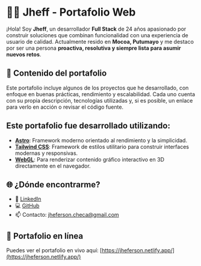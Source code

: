 # 🧑‍💻 Jheff - Portafolio Web

¡Hola! Soy **Jheff**, un desarrollador **Full Stack** de 24 años apasionado por construir soluciones que combinan funcionalidad con una experiencia de usuario de calidad. Actualmente resido en **Mocoa, Putumayo** y me destaco por ser una persona **proactiva, resolutiva y siempre lista para asumir nuevos retos**.

## 📂 Contenido del portafolio

Este portafolio incluye algunos de los proyectos que he desarrollado, con enfoque en buenas prácticas, rendimiento y escalabilidad. Cada uno cuenta con su propia descripción, tecnologías utilizadas y, si es posible, un enlace para verlo en acción o revisar el código fuente.

## Este portafolio fue desarrollado utilizando:

- **[Astro](https://astro.build/)**: Framework moderno orientado al rendimiento y la simplicidad.
- **[Tailwind CSS](https://tailwindcss.com/)**: Framework de estilos utilitario para construir interfaces modernas y responsivas.
- **[WebGL](https://developer.mozilla.org/en-US/docs/Web/API/WebGL_API)**: Para renderizar contenido gráfico interactivo en 3D directamente en el navegador.

## 🌐 ¿Dónde encontrarme?

- 💼 [LinkedIn](https://www.linkedin.com/in/jheferson-danni-checa-diaz-3386052a4/)
- 💻 [GitHub](https://github.com/JhefersonCh)
- 📫 Contacto: jheferson.checa@gmail.com
  
## 🔗 Portafolio en línea

Puedes ver el portafolio en vivo aquí: [https://jheferson.netlify.app/](https://jheferson.netlify.app/)
